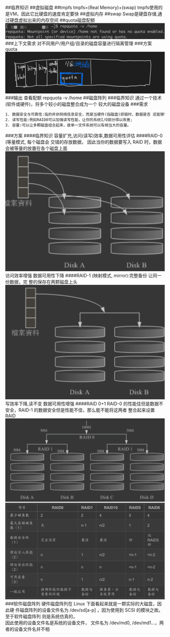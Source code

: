 ##临界知识
##虚拟磁盘
##tmpfs
tmpfs=(Real Memory)+(swap)
tmpfs使用的是VM，因此它比硬盘的速度肯定要快
##虚拟内存
##swap
Swap是硬盘存储,通过硬盘虚拟出来的内存空间
##quota磁盘配额
![](.z_操作系统_虚拟磁盘_虚拟内存_swap_tmpfs_LVM_RAID_Quota_images/6c9855e2.png)
###上下文需求
对不同用户/用户组/目录的磁盘容量进行隔离管理
###方案
quota
![](.z_操作系统_虚拟磁盘_虚拟内存_swap_tmpfs_LVM_RAID_Quota_images/215d61cf.png)
###输出
查看配额
repquota -v /home
##磁盘阵列
###临界知识
通过一个技术(软件或硬件)，将多个较小的磁盘整合成为一个 较大的磁盘设备
###需求
```asp
1. 数据安全与可靠性:指的并非网络信息安全，而是当硬件(指磁盘)损毁时，数据是否 还能够安全的救援或使用之意;
2. 读写性能:例如RAID0可以加强读写性能，让你的系统I/O部分得以改善; 
3. 容量:可以让多颗磁盘组合起来，故单一文件系统可以有相当大的容量。
```
###方案
####临界知识
容量扩充,访问(读写)效率,数据可用性评估
####RAID-0 (等量模式,
每个磁盘会 交错的存放数据， 因此当你的数据要写入 RAID 时，数据会被等量的放置在各个磁盘上面
![](.z_操作系统_虚拟磁盘_虚拟内存_swap_tmpfs_LVM_RAID_Quota_images/ac7ff098.png)
访问效率增强
数据可用性下降
####RAID-1 (映射模式, mirror):完整备份
让同一份数据，完 整的保存在两颗磁盘上头
![](.z_操作系统_虚拟磁盘_虚拟内存_swap_tmpfs_LVM_RAID_Quota_images/6f01c413.png)
写效率下降,读不变
数据可用性增强
####RAID 0+1
RAID-0 的性能佳但是数据不安全，RAID-1 的数据安全但是性能不佳，那么能不能将这两者 整合起来设置 RAID 
![](.z_操作系统_虚拟磁盘_虚拟内存_swap_tmpfs_LVM_RAID_Quota_images/a99dc994.png)
![](.z_操作系统_虚拟磁盘_虚拟内存_swap_tmpfs_LVM_RAID_Quota_images/7bab1989.png)
###软件磁盘阵列
硬件磁盘阵列在 Linux 下面看起来就是一颗实际的大磁盘，因此硬 件磁盘阵列的设备文件名为 /dev/sd[a-p] ，因为使用到 SCSI 的模块之故。至于软件磁盘阵列 则是系统仿真的，  
因此使用的设备文件名是系统的设备文件， 文件名为 /dev/md0, /dev/md1...，两者的设备文件名并不相
